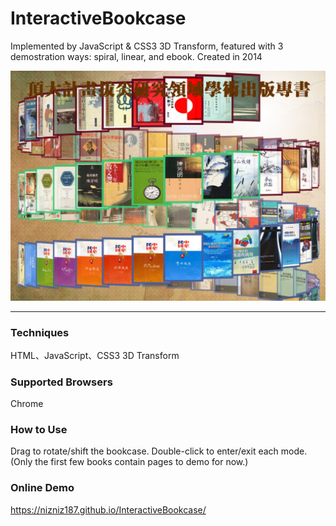 # InteractiveBookcase
Implemented by JavaScript &amp; CSS3 3D Transform, featured with 3 demostration ways: spiral, linear, and ebook.
Created in 2014

![img](https://github.com/nizniz187/InteractiveBookcase/blob/master/demo.png)

---

### Techniques
HTML、JavaScript、CSS3 3D Transform

### Supported Browsers
Chrome

### How to Use
Drag to rotate/shift the bookcase.
Double-click to enter/exit each mode.
(Only the first few books contain pages to demo for now.)

### Online Demo
https://nizniz187.github.io/InteractiveBookcase/
